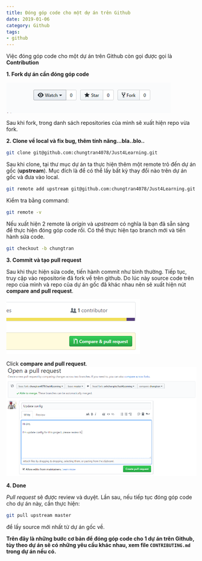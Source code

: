 ```yaml
---
title: Đóng góp code cho một dự án trên Github
date: 2019-01-06
category: Github
tags:
- github
---
```

Việc đóng góp code cho một dự án trên Github còn gọi được gọi là __Contribution__

__1. Fork dự án cần đóng góp code__

![Fork](fork.PNG)

Sau khi fork, trong danh sách repositories của mình sẽ xuất hiện repo vừa fork.

__2. Clone về local và fix bug, thêm tính năng...bla..blo..__
```bash
git clone git@github.com:chungtran4078/Just4Learning.git
```
Sau khi clone, tại thư mục dự án ta thực hiện thêm một remote trỏ đến dự án gốc (__upstream__). Mục đích là để có thể lấy bất kỳ thay đổi nào trên dự án gốc và đưa vào local.
```bash
git remote add upstream git@github.com:chungtran4078/Just4Learning.git
```
Kiểm tra bằng command:
```bash
git remote -v
```
Nếu xuất hiện 2 remote là *origin* và *upstream* có nghĩa là bạn đã sẵn sàng để thực hiện đóng góp code rồi.
Có thể thực hiện tạo branch mới và tiến hành sửa code.
```bash
git checkout -b chungtran
```

__3. Commit và tạo pull request__

Sau khi thực hiện sửa code, tiến hành commit như bình thường.
Tiếp tục, truy cập vào repositorie đã fork về trên github. Do lúc này source code trên repo của mình và repo của dự án gốc đã khác nhau nên sẽ xuất hiện nút __compare and pull request__.

![Pull request](pull-request.PNG)

Click __compare and pull request__.
![Pull request 2](pull-request2.PNG)

__4. Done__

*Pull request* sẽ được review và duyệt.
Lần sau, nếu tiếp tục đóng góp code cho dự án này, cần thực hiện:
```bash
git pull upstream master
```
để lấy source mới nhất từ dự án gốc về.

__Trên đây là những bước cơ bản để đóng góp code cho 1 dự án trên Github, tùy theo dự án sẽ có những yêu cầu khác nhau, xem file `CONTRIBUTING.md` trong dự án nếu có.__